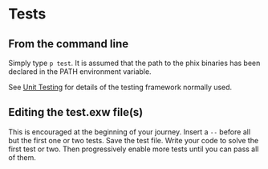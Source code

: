 # Tests

## From the command line
 
Simply type `p test`. It is assumed that the path to the phix binaries has been declared in the PATH environment variable.

See [Unit Testing][unit-testing] for details of the testing framework normally used.
  
## Editing the test.exw file(s)
 
This is encouraged at the beginning of your journey. Insert a `--` before all but the first one or two tests. Save the test file. 
Write your code to solve the first test or two. Then progressively enable more tests until you can pass all of them.

[unit-testing]: http://phix.x10.mx/docs/html/unit_test.htm
